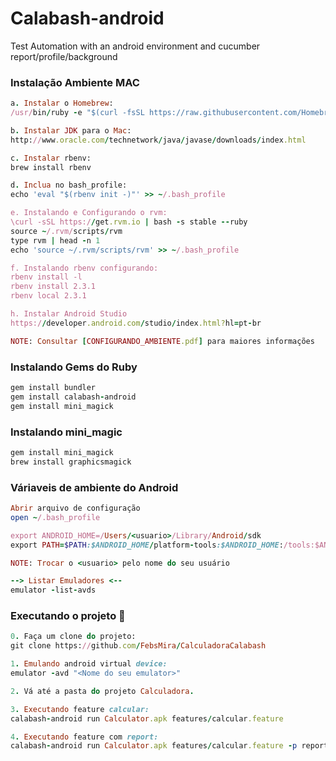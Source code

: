 # Calabash-android
Test Automation with an android environment and cucumber report/profile/background


### Instalação Ambiente MAC

```ruby
a. Instalar o Homebrew:
/usr/bin/ruby -e "$(curl -fsSL https://raw.githubusercontent.com/Homebrew/install/master/install)"

b. Instalar JDK para o Mac:
http://www.oracle.com/technetwork/java/javase/downloads/index.html

c. Instalar rbenv:
brew install rbenv

d. Inclua no bash_profile:
echo 'eval "$(rbenv init -)"' >> ~/.bash_profile

e. Instalando e Configurando o rvm:
\curl -sSL https://get.rvm.io | bash -s stable --ruby
source ~/.rvm/scripts/rvm
type rvm | head -n 1
echo 'source ~/.rvm/scripts/rvm' >> ~/.bash_profile

f. Instalando rbenv configurando:
rbenv install -l
rbenv install 2.3.1
rbenv local 2.3.1

h. Instalar Android Studio
https://developer.android.com/studio/index.html?hl=pt-br

NOTE: Consultar [CONFIGURANDO_AMBIENTE.pdf] para maiores informações
```

### Instalando Gems do Ruby

```ruby
gem install bundler
gem install calabash-android
gem install mini_magick
```

### Instalando mini_magic

```ruby
gem install mini_magick
brew install graphicsmagick
```

### Váriaveis de ambiente do Android

```ruby
Abrir arquivo de configuração
open ~/.bash_profile

export ANDROID_HOME=/Users/<usuario>/Library/Android/sdk
export PATH=$PATH:$ANDROID_HOME/platform-tools:$ANDROID_HOME:/tools:$ANDROID_HOME/platform-tools/adb:$ANDROID_HOME/emulator/

NOTE: Trocar o <usuario> pelo nome do seu usuário

--> Listar Emuladores <--
emulator -list-avds
```


### Executando o projeto :dart:

```ruby
0. Faça um clone do projeto:
git clone https://github.com/FebsMira/CalculadoraCalabash

1. Emulando android virtual device: 
emulator -avd "<Nome do seu emulator>"

2. Vá até a pasta do projeto Calculadora.

3. Executando feature calcular: 
calabash-android run Calculator.apk features/calcular.feature

4. Executando feature com report: 
calabash-android run Calculator.apk features/calcular.feature -p report
```
